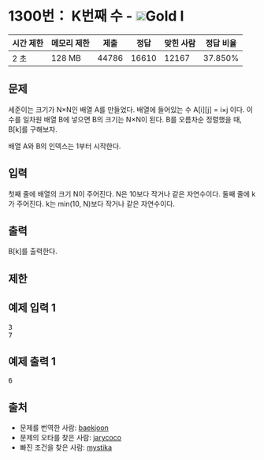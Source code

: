 # 1300번： K번째 수 - <img src="https://static.solved.ac/tier_small/15.svg" style="height:20px" />Gold I


| 시간 제한 | 메모리 제한 | 제출 | 정답 | 맞힌 사람 | 정답 비율 |
| --- | --- | --- | --- | --- | --- |
| 2 초 | 128 MB | 44786 | 16610 | 12167 | 37.850% |


## 문제


세준이는 크기가 N×N인 배열 A를 만들었다. 배열에 들어있는 수 A[i][j] = i×j 이다. 이 수를 일차원 배열 B에 넣으면 B의 크기는 N×N이 된다. B를 오름차순 정렬했을 때, B[k]를 구해보자.

배열 A와 B의 인덱스는 1부터 시작한다.




## 입력


첫째 줄에 배열의 크기 N이 주어진다. N은 10보다 작거나 같은 자연수이다. 둘째 줄에 k가 주어진다. k는 min(10, N)보다 작거나 같은 자연수이다.



## 출력


B[k]를 출력한다.




## 제한




## 예제 입력 1


<pre>3
7
</pre>


## 예제 출력 1


<pre>6
</pre>






## 출처


- 문제를 번역한 사람: [baekjoon](/user/baekjoon)
- 문제의 오타를 찾은 사람: [jarycoco](/user/jarycoco)
- 빠진 조건을 찾은 사람: [mystika](/user/mystika)




